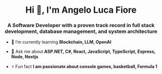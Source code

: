 <h1 align="center">Hi 👋, I'm Angelo Luca Fiore</h1>
<h3 align="center">A Software Developer with a proven track record in full stack development, database management, and system architecture</h3>


- 🌱 I’m currently learning **Blockchain, LLM, OpenAI**

- 💬 Ask me about **ASP.NET, C#, React, JavaScript, TypeScript, Express, Node, Nextjs**

- ⚡ Fun fact **I am passionate about console games, basketball, Formula 1**
